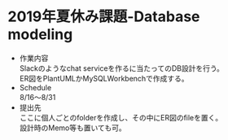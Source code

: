 # 2019年夏休み課題-Database modeling
- 作業内容  
  Slackのようなchat serviceを作るに当たってのDB設計を行う。  
  ER図をPlantUMLかMySQLWorkbenchで作成する。
- Schedule  
  8/16〜8/31
- 提出先  
  ここに個人ごとのfolderを作成し、その中にER図のfileを置く。  
  設計時のMemo等も置いても可。